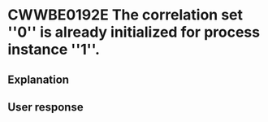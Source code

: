 # CWWBE0192E The correlation set ''0'' is already initialized for process instance ''1''.

## Explanation

## User response